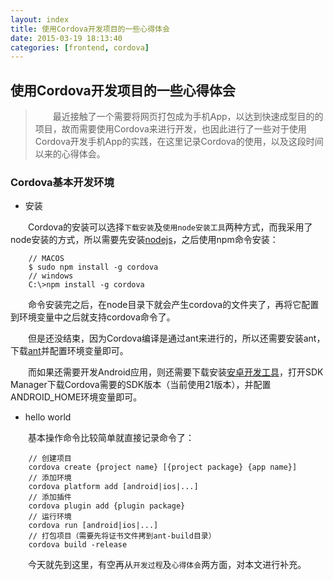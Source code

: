 ```yaml
---
layout: index
title: 使用Cordova开发项目的一些心得体会
date: 2015-03-19 18:13:40
categories: [frontend, cordova]
---
```


使用Cordova开发项目的一些心得体会
---
> 　　最近接触了一个需要将网页打包成为手机App，以达到快速成型目的的项目，故而需要使用Cordova来进行开发，也因此进行了一些对于使用Cordova开发手机App的实践，在这里记录Cordova的使用，以及这段时间以来的心得体会。

### Cordova基本开发环境

* 安装

　　Cordova的安装可以选择`下载安装`及`使用node安装工具`两种方式，而我采用了node安装的方式，所以需要先安装[nodejs](https://nodejs.org "nodejs")，之后使用npm命令安装：

		// MACOS
		$ sudo npm install -g cordova
		// windows
		C:\>npm install -g cordova


　　命令安装完之后，在node目录下就会产生cordova的文件夹了，再将它配置到环境变量中之后就支持cordova命令了。

　　但是还没结束，因为Cordova编译是通过ant来进行的，所以还需要安装ant，下载[ant](http://ant.apache.org "ant")并配置环境变量即可。

　　而如果还需要开发Android应用，则还需要下载安装[安卓开发工具](http://developer.android.com/tools/help/adt.html "Android Development Tools")，打开SDK Manager下载Cordova需要的SDK版本（当前使用21版本），并配置ANDROID_HOME环境变量即可。

* hello world

　　基本操作命令比较简单就直接记录命令了：

		// 创建项目
		cordova create {project name} [{project package} {app name}]
		// 添加环境
		cordova platform add [android|ios|...]
		// 添加插件
		cordova plugin add {plugin package}
		// 运行环境
		cordova run [android|ios|...]
		// 打包项目（需要先将证书文件拷到ant-build目录）
		cordova build -release

>
　　今天就先到这里，有空再从`开发过程`及`心得体会`两方面，对本文进行补充。
